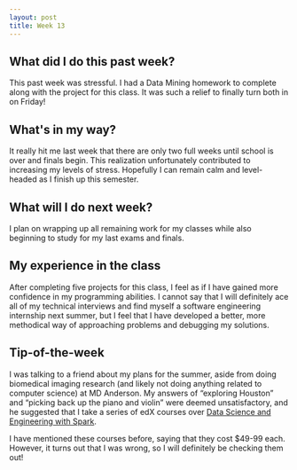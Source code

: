 ```yaml
---
layout: post
title: Week 13
---
```


## What did I do this past week?

This past week was stressful. I had a Data Mining homework to complete along with the project for this class. It was such a relief to finally turn both in on Friday!

## What's in my way?

It really hit me last week that there are only two full weeks until school is over and finals begin. This realization unfortunately contributed to increasing my levels of stress. Hopefully I can remain calm and level-headed as I finish up this semester.

## What will I do next week?

I plan on wrapping up all remaining work for my classes while also beginning to study for my last exams and finals.

## My experience in the class

After completing five projects for this class, I feel as if I have gained more confidence in my programming abilities. I cannot say that I will definitely ace all of my technical interviews and find myself a software engineering internship next summer, but I feel that I have developed a better, more methodical way of approaching problems and debugging my solutions.

## Tip-of-the-week

I was talking to a friend about my plans for the summer, aside from doing biomedical imaging research (and likely not doing anything related to computer science) at MD Anderson. My answers of “exploring Houston” and “picking back up the piano and violin” were deemed unsatisfactory, and he suggested that I take a series of edX courses over [Data Science and Engineering with Spark](https://www.edx.org/xseries/data-science-engineering-spark).

I have mentioned these courses before, saying that they cost $49-99 each. However, it turns out that I was wrong, so I will definitely be checking them out!
